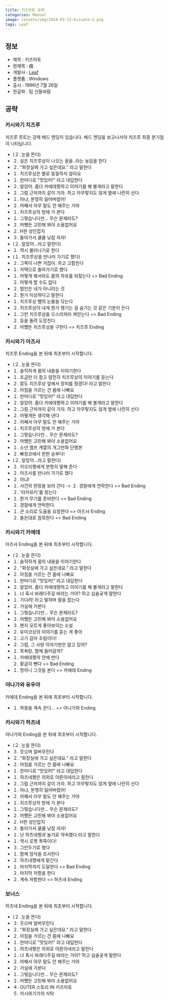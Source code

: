 ```yaml
---
title: 키즈아토 공략
categories: Manual
image: /assets/img/2024-03-15-kizuato-1.png
tags: Leaf
---
```


## 정보

  * 제목 : 키즈아토
  * 원제목 : 痕
  * 개발사 : [Leaf](/tags/leaf)
  * 플랫폼 : Windows
  * 출시 : 1996년 7월 26일
  * 한글화 : 팀 산들바람

## 공략

### 카시와기 치즈루

치즈루 루트는 강제 배드 엔딩이 있습니다. 배드 엔딩을 보고나서야 치즈루 최종 분기점이 나타납니다.  

  * (２. 눈을 뜬다)
  * ２. 실은 치즈루상이 나오는 꿈을..라는 농담을 한다
  * ２. "화장실에 가고 싶은데요." 라고 말한다
  * １. 치즈루상은 별로 뚱뚱하지 않아요
  * １. 한마디로 "맛있어!" 라고 대답한다
  * ２. 알았어. 좀더 카에데짱하고 이야기를 해 볼게라고 말한다
  * ２. 그럼 근처까지 같이 가자. 하고 아무렇지도 않게 옆에 나란히 선다
  * １. 아냐, 분명히 잃어버렸어!
  * ２. 어째서 아무 말도 안 해주는 거야
  * １. 치즈루상의 방에 가 본다
  * １. 그렇습니다만... 무슨 문제라도?
  * ２. 어쨌든 고민해 봐야 소용없어요
  * ２. H한 성인잡지
  * ３. 돌아가서 쿨쿨 낮잠 자자!
  * (２. 알았어...라고 말한다)
  * １. 역시 물러나기로 한다
  * (１. 치즈루상을 만나러 가기로 했다)
  * ２. 그쪽이 나쁜 거잖아. 하고 고함친다
  * １. 저택으로 돌아가기로 했다
  * １. 어떻게 해서라도 몸의 자유를 되찾는다 => Bad Ending<br> ２. 어떻게 할 수도 없다
  * ２. 범인은 내가 아니라는 것
  * ２. 뭔가 이상하다고 말한다
  * １. 치즈루상 뺨의 눈물을 닦는다
  * ２. 치즈루상이 내게 뭔가 켕기는 걸 숨기는 것 같은 기분이 든다
  * １. 그런 치즈루상을 으스러져라 껴안는다 => Bad Ending<br> ２. 등을 돌려 도망친다
  * ２. 어쨌든 치즈루상을 구한다 => 치즈루 Ending

### 카시와기 아즈사

치즈루 Ending을 본 뒤에 최초부터 시작합니다.  

  * (２. 눈을 뜬다)
  * １. 솔직하게 꿈의 내용을 이야기한다
  * １. 조금만 더 참고 얌전히 치즈루상의 이야기를 듣는다
  * ２. 잘도 치즈루상 앞에서 창피를 줬겠다! 라고 말한다
  * ２. 아침을 거르는 건 몸에 나빠요
  * １. 한마디로 "맛있어!" 라고 대답한다
  * ２. 알았어. 좀더 카에데짱하고 이야기를 해 볼게라고 말한다
  * ２. 그럼 근처까지 같이 가자. 하고 아무렇지도 않게 옆에 나란히 선다
  * ２. 어떻게든 생각해 낸다
  * ２. 어째서 아무 말도 안 해주는 거야
  * １. 치즈루상의 방에 가 본다
  * １. 그렇습니다만... 무슨 문제라도?
  * ２. 어쨌든 고민해 봐야 소용없어요
  * １. 소년 챔프 계열의 개그만화 단행본
  * ２. 빠칭코에서 한판 승부다!
  * (２. 알았어...라고 말한다)
  * ２. 카오리짱에게 분명히 말해 준다
  * ２. 아즈사를 만나러 가기로 했다
  * ２. 아냐!
  * １. 사건의 현장을 보러 간다 -> ２. 경찰에게 연락한다 => Bad Ending<br> ２. '타카유키'를 찾는다
  * １. 뭔가 무기를 준비한다 => Bad Ending<br> ２. 경찰에게 연락한다.
  * １. 큰 소리로 도움을 요청한다 => 아즈사 Ending<br> ２. 들은대로 침묵한다 => Bad Ending

### 카시와기 카에데

아즈사 Ending을 본 뒤에 최초부터 시작합니다.  

  * (２. 눈을 뜬다)
  * １. 솔직하게 꿈의 내용을 이야기한다
  * ２. "화장실에 가고 싶은데요." 라고 말한다
  * ２. 아침을 거르는 건 몸에 나빠요
  * １. 한마디로 "맛있어!" 라고 대답한다
  * ２. 알았어. 좀더 카에데짱하고 이야기를 해 볼게라고 말한다
  * １. 너 혹시 바래다주길 바라는 거야? 하고 심술궂게 말한다
  * １. 기다려! 라고 말하며 팔을 잡는다
  * ２. 거실에 가본다
  * １. 그렇습니다만... 무슨 문제라도?
  * ２. 어쨌든 고민해 봐야 소용없어요
  * ３. 왠지 모르게 좋아보이는 소설
  * ２. 유미코상의 이야기를 듣는 게 좋아
  * ２. 고기 감자 조림이다!
  * ２. 그럼, 그 사랑 이야기판은 알고 있어?
  * １. 목욕탕, 함께 들어갈까?
  * １. 카에데짱의 안에 싼다<br> ２. 황급히 뺀다 => Bad Ending
  * １. 멍하니 그것을 본다 => 카에데 Ending

### 야나가와 유우야

카에데 Ending을 본 뒤에 최초부터 시작합니다.  

  * １. 악몽을 계속 꾼다... => 야나가와 Ending

### 카시와기 하츠네

야나가와 Ending을 본 뒤에 최초부터 시작합니다.  

  * (２. 눈을 뜬다)
  * ３. 웃으며 얼버무린다
  * ２. "화장실에 가고 싶은데요." 라고 말한다
  * ２. 아침을 거르는 건 몸에 나빠요
  * １. 한마디로 "맛있어!" 라고 대답한다
  * １. 하츠네짱은 의외로 어른이네라고 말한다
  * ２. 그럼 근처까지 같이 가자. 하고 아무렇지도 않게 옆에 나란히 선다
  * １. 아냐, 분명히 잃어버렸어!
  * ２. 어째서 아무 말도 안 해주는 거야
  * １. 치즈루상의 방에 가 본다
  * １. 그렇습니다만... 무슨 문제라도?
  * ２. 어쨌든 고민해 봐야 소용없어요
  * ２. H한 성인잡지
  * ３. 돌아가서 쿨쿨 낮잠 자자!
  * １. 난 하츠네짱과 놀기로 약속했다 라고 말한다
  * １. 역시 로켓 폭죽이다!
  * ３. 그만두기로 했다
  * １. 함께 암석을 조사한다
  * ２. 하츠네짱에게 맡긴다
  * １. 마지막까지 도달한다 => Bad Ending<br> ２. 마지막 저항을 한다
  * ２. 계속 저항한다 => 하츠네 Ending

### 보너스

하츠네 Ending을 본 뒤에 최초부터 시작합니다.  

  * (２. 눈을 뜬다)
  * ３. 웃으며 얼버무린다
  * ２. "화장실에 가고 싶은데요." 라고 말한다
  * ２. 아침을 거르는 건 몸에 나빠요
  * １. 한마디로 "맛있어!" 라고 대답한다
  * １. 하츠네짱은 의외로 어른이네라고 말한다
  * １. 너 혹시 바래다주길 바라는 거야? 하고 심술궂게 말한다
  * ２. 어째서 아무 말도 안 해주는 거야
  * ２. 거실에 가본다
  * １. 그렇습니다만... 무슨 문제라도?
  * ２. 어쨌든 고민해 봐야 소용없어요
  * ４. OUTER 스토리 IN 키즈아토<br> ５. 카시와기가의 식탁
  